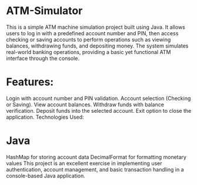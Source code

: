 # ATM-Simulator

This is a simple ATM machine simulation project built using Java. It allows users to log in with a predefined account number and PIN, then access checking or saving accounts to perform operations such as viewing balances, withdrawing funds, and depositing money. The system simulates real-world banking operations, providing a basic yet functional ATM interface through the console.

# Features:

Login with account number and PIN validation.
Account selection (Checking or Saving).
View account balances.
Withdraw funds with balance verification.
Deposit funds into the selected account.
Exit option to close the application.
Technologies Used:

# Java
HashMap for storing account data
DecimalFormat for formatting monetary values
This project is an excellent exercise in implementing user authentication, account management, and basic transaction handling in a console-based Java application.

